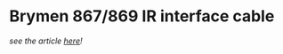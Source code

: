 # Brymen 867/869 IR interface cable 

*see the article [here](http://embedblog.eu/2018/10/27/brymen-bm867-869-interface-cable/)!*
